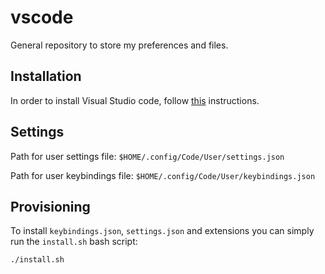 # vscode

General repository to store my preferences and files.

## Installation

In order to install Visual Studio code, follow [this](https://code.visualstudio.com/docs/setup/linux) instructions.

## Settings

Path for user settings file: `$HOME/.config/Code/User/settings.json`

Path for user keybindings file: `$HOME/.config/Code/User/keybindings.json`

## Provisioning

To install `keybindings.json`, `settings.json` and extensions you can simply run the `install.sh` bash script:

```bash
./install.sh
```
